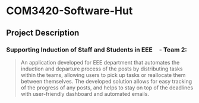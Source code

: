 # COM3420-Software-Hut

## Project Description

<div>
  <h3 align="left">
    Supporting Induction of Staff and Students in EEE 
    <img src="app/packs/images/logo.png" height="10"> 
    - Team 2:
  </h3>
</div>

> An application developed for EEE department that automates the induction and departure process of the posts by distributing tasks within the teams, allowing users to pick up tasks or reallocate them between themselves. The developed solution allows for easy tracking of the progress of any posts, and helps to stay on top of the deadlines with user-friendly dashboard and automated emails.
